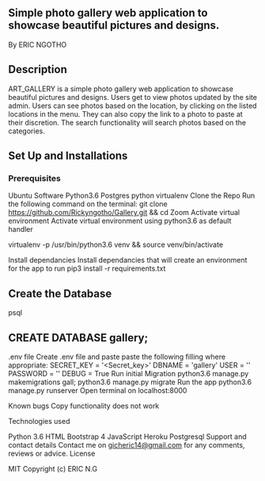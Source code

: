 ## Simple photo gallery web application to showcase beautiful pictures and designs.
By ERIC NGOTHO

## Description
ART_GALLERY is a simple photo gallery web application to showcase beautiful pictures and designs. Users get to view photos updated by the site admin. Users can see photos based on the location, by clicking on the listed locations in the menu. They can also copy the link to a photo to paste at their discretion. The search functionality will search photos based on the categories.
## Set Up and Installations
### Prerequisites
Ubuntu Software
Python3.6
Postgres
python virtualenv
Clone the Repo Run the following command on the terminal: git clone https://github.com/Rickyngotho/Gallery.git && cd Zoom
Activate virtual environment Activate virtual environment using python3.6 as default handler

virtualenv -p /usr/bin/python3.6 venv && source venv/bin/activate

Install dependancies
Install dependancies that will create an environment for the app to run pip3 install -r requirements.txt
## Create the Database
psql
## CREATE DATABASE gallery;
.env file
Create .env file and paste paste the following filling where appropriate:
SECRET_KEY = '<Secret_key>'
DBNAME = 'gallery'
USER = ''
PASSWORD = ''
DEBUG = True
Run initial Migration
python3.6 manage.py makemigrations gall; python3.6 manage.py migrate Run the app python3.6 manage.py runserver Open terminal on localhost:8000

Known bugs Copy functionality does not work

Technologies used

Python 3.6
HTML
Bootstrap 4
JavaScript
Heroku
Postgresql Support and contact details Contact me on gicheric14@gmail.com for any comments, reviews or advice.
License

MIT Copyright (c) ERIC N.G
